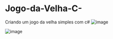 # Jogo-da-Velha-C-
Criando um jogo da velha simples com c#
![image](https://user-images.githubusercontent.com/77518236/178801163-691c86a5-76f4-4902-b08f-9f5507487735.png)

![image](https://user-images.githubusercontent.com/77518236/178801265-3744cfd3-9c76-4223-9ce1-7f699e11bea4.png)

